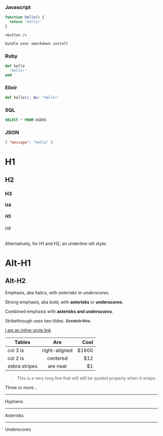 ### Javascript
```javascript
function hello() {
  return 'hello!'
}
```

```
<button />
```

```bash
bundle exec smackdown install
```

### Ruby
```ruby
def hello
  'hello!'
end
```


### Elixir
```elixir
def hello(), do: 'hello!'
```


### SQL
```sql
SELECT * FROM USERS
```

### JSON
```json
{ "message": "hello" }
```

# H1
## H2
### H3
#### H4
##### H5
###### H6

Alternatively, for H1 and H2, an underline-ish style:

Alt-H1
======

Alt-H2
------

Emphasis, aka italics, with *asterisks* or _underscores_.

Strong emphasis, aka bold, with **asterisks** or __underscores__.

Combined emphasis with **asterisks and _underscores_**.

Strikethrough uses two tildes. ~~Scratch this.~~

[I am an inline-style link](https://www.google.com)

| Tables        | Are           | Cool  |
| ------------- |:-------------:| -----:|
| col 3 is      | right-aligned | $1600 |
| col 2 is      | centered      |   $12 |
| zebra stripes | are neat      |    $1 |

> This is a very long line that will still be quoted properly when it wraps.

Three or more...

---

Hyphens

***

Asterisks

___

Underscores
